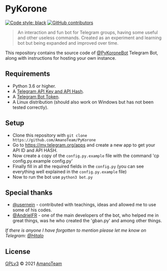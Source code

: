 # PyKorone

[![Code style: black](https://img.shields.io/badge/code%20style-black-000000.svg)](https://github.com/psf/black)
[![GitHub contributors](https://img.shields.io/github/contributors/AmanoTeam/PyKorone.svg)](https://GitHub.com/AmanoTeam/PyKorone/graphs/contributors/)

> An interaction and fun bot for Telegram groups, having some useful and other useless commands.
> Created as an experiment and learning bot but being expanded and improved over time.

This repository contains the source code of [@PyKoroneBot](https://t.me/PyKoroneBot) Telegram Bot, along with instructions for hosting your own instance.

## Requirements

- Python 3.6 or higher.
- A [Telegram API Key and API Hash](https://docs.pyrogram.org/intro/setup#api-keys).
- A [Telegram Bot Token](https://t.me/botfather).
- A Linux distribution (should also work on Windows but has not been tested correctly).

## Setup

- Clone this repository with `git clone https://github.com/AmanoTeam/PyKorone`
- Go to https://my.telegram.org/apps and create a new app to get your API ID and API HASH.
- Now create a copy of the `config.py.example` file with the command 'cp config.py.example config.py'
- Finally fill in all the required fields in the `config.py` (you can see everything well explained in the `config.py.example` file)
- Now to run the bot use `python3 bot.py`

## Special thanks

- [@usernein](https://github.com/usernein) - contributed with teachings, ideas and allowed me to use some of his codes.
- [@AndrielFR](https://github.com/AndrielFR) - one of the main developers of the bot, who helped me in great things, was he who created the 'gban.py' and among other things.

_If there is anyone I have forgotten to mention please let me know on Telegram: [@Hitalo](https://t.me/Hitalo)_

## License
 
[GPLv3](https://github.com/AmanoTeam/PyKorone/blob/main/LICENSE) © 2021 [AmanoTeam](https//github.com/AmanoTeam)